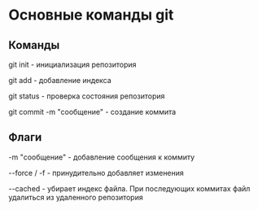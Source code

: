 # Основные команды git

## Команды

git init - инициализация репозитория

git add - добавление индекса

git status - проверка состояния репозитория

git commit -m "сообщение" - создание коммита

## Флаги

-m "сообщение" - добавление сообщения к коммиту

--force / -f - принудительно добавляет изменения

--cached - убирает индекс файла. При последующих коммитах файл удалиться из удаленного репозитория
